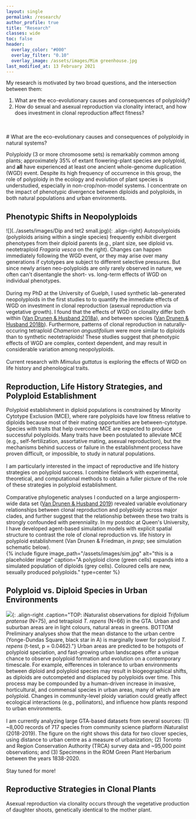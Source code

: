 ```yaml
---
layout: single
permalink: /research/
author_profile: true
title: "Research"
classes: wide
toc: false
header:
  overlay_color: "#000"
  overlay_filter: "0.10"
  overlay_image: /assets/images/Mim greenhouse.jpg
last_modified_at: 13 February 2021
---
```


My research is motivated by two broad questions, and the intersection between them:
1. What are the eco-evolutionary causes and consequences of polyploidy?  
2. How do sexual and asexual reproduction via clonality interact, and how does investment in clonal reproduction affect fitness?   
<br>
<br>
# What are the eco-evolutionary causes and consequences of polyploidy in natural systems?

Polyploidy (3 or more chromosome sets) is remarkably common among plants; approximately 35% of extant flowering-plant species are polyploid, and __all__ have experienced at least one ancient whole-genome duplication (WGD) event. Despite its high frequency of occurrence in this group, the role of polyploidy in the ecology and evolution of plant species is understudied, especially in non-crop/non-model systems. I concentrate on the impact of phenotypic divergence between diploids and polyploids, in both natural populations and urban environments.

## Phenotypic Shifts in Neopolyploids

![](../assets/images/Dip and tet2 small.jpg){: .align-right} Autopolyploids (polyploids arising within a single species) frequently exhibit divergent phenotypes from their diploid parents (e.g., plant size, see diploid vs. neotetraploid _Fragaria vesca_ on the right). Changes can happen immediately following the WGD event, or they may arise over many generations if cytotypes are subject to different selective pressures. But since newly arisen neo-polyploids are only rarely observed in nature, we often can't disentangle the short- vs. long-term effects of WGD on individual phenotypes. 
<br>
<br>
During my PhD at the University of Guelph, I used synthetic lab-generated neopolyploids in the first studies to to quantify the immediate effects of WGD on investment in clonal reproduction (asexual reproduction via vegetative growth). I found that the effects of WGD on clonality differ both within ([Van Drunen & Husband 2018a](https://doi.org/10.1002/ajb2.1159 )), and between species ([Van Drunen & Husband 2018b](https://doi.org/10.1093/aob/mcy071)). Furthermore, patterns of clonal reproduction in naturally-occuring tetraploid _Chamerion angustifolium_ were more similar to diploids than to synthetic neotetraploids! These studies suggest that phenotypic effects of WGD are complex, context dependent, and may result in considerable variation among neopolyploids. 
<br>
<br>
Current research with _Mimulus guttatus_ is exploring the effects of WGD on life history and phenological traits.

## Reproduction, Life History Strategies, and Polyploid Establishment

Polyploid establishment in diploid populations is constrained by Minority Cytotype Exclusion (MCE), where rare polyploids have low fitness relative to diploids because most of their mating opportunities are between-cytotype. Species with traits that help overcome MCE are expected to produce successful polyploids. Many traits have been postulated to alleviate MCE (e.g., self-fertilization, assortative mating, asexual reproduction), but the mechanisms behind success or failure in the establishment process have proven difficult, or impossible, to study in natural populations.
<br>
<br>
I am particularly interested in the impact of reproductive and life history strategies on polyploid success. I combine fieldwork with experimental, theoretical, and computational methods to obtain a fuller picture of the role of these strategies in polyploid establishment.
<br>
<br> 
Comparative phylogenetic analyses I conducted on a large angiosperm-wide data set ([Van Drunen & Husband 2019](https://doi.org/10.1111/nph.15999)) revealed variable evolutionary relationships between clonal reproduction and polyploidy across major clades, and further suggest that the relationship between these two traits is strongly confounded with perenniality. In my postdoc at Queen's University, I have developed agent-based simulation models with explicit spatial structure to contrast the role of clonal reproduction vs. life history in polyploid establishment (Van Drunen & Friedman, _in prep_; see simulation schematic below). 
<br>
{% include figure image_path="/assets/images/sim.jpg" alt="this is a placeholder image" caption="A polyploid clone (green cells) expands into a simulated population of diploids (grey cells). Coloured cells are new, sexually produced polyploids." type=center %}

## Polyploid vs. Diploid Species in Urban Environments
![](../assets/images/inaturalis.jpg){: .align-right .caption="TOP: iNaturalist observations for diploid _Trifolium pratense_ (N=75), and tetraploid _T. repens_ (N=66) in the GTA. Urban and suburban areas are in light colours, natural areas in greens. BOTTOM Preliminary analyses show that the mean distance to the urban centre (Yonge-Dundas Square, black star in A) is marginally lower for polyploid _T. repens_ (t-test, p = 0.0462)."} Urban areas are predicted to be hotspots of  polyploid speciation, and fast-growing urban landscapes offer a unique chance to observe polyploid formation and evolution on a contemporary timescale. For example, eifferences in tolerance to urban environments between diploid and polyploid species may result in biogeographical shifts, as diploids are outcompeted and displaced by polyploids over time. This process may be compounded by a human-driven increase in invasive, horticultural, and commensal species in urban areas, many of which are polyploid. Changes in community-level ploidy variation could greatly affect ecological interactions (e.g., pollinators), and influence how plants respond to urban environments. 
<br>
<br>
I am currently analyzing large GTA-based datasets from several sources: (1) ~8,000 records of 717 species from community science platform iNaturalist (2018-2019). The figure on the right shows this data for two clover species, using distance to urban centre as a measure of urbanization; (2) Toronto and Region Conservation Authority (TRCA) survey data and ~95,000 point observations; and (3) Specimens in the ROM Green Plant Herbarium between the years 1838-2020. 
<br>
<br>
Stay tuned for more! 

## Reproductive Strategies in Clonal Plants

Asexual reproduction via clonality occurs through the vegetative production of daughter shoots, genetically identical to the mother plant.


